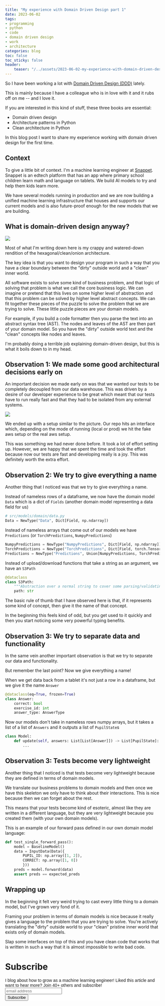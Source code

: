 ```yaml
---
title: "My experience with Domain Driven Design part 1"
date: 2023-06-02
tags:
- programming
- python
- code
- domain driven design
- work
- architecture
categories: blog
toc: false
toc_sticky: false
header:
    teaser: "/../assets/2023-06-02-my-experience-with-domain-driven-design-part-1/thumbnail.png"
---
```


So I have been working a lot with [Domain Driven Design (DDD)]() lately. 

This is mainly because I have a colleague who is in love with it and it rubs off on me -- and I love it. 

If you are interested in this kind of stuff, these three books are essential: 

* Domain driven design
* Architecture patterns in Python
* Clean architecture in Python

In this blog post I want to share my experience working with domain driven design for the first time. 

## Context

To give a little bit of context. I'm a machine learning engineer at [Snappet](). Snappet is an edtech platform that has an app where primary school children learn math and language on tablets. We build AI models to try and help them kids learn more. 

We have several models running in production and we are now building a unified machine learning infrastructure that houses and supports our current models and is also future-proof enough for the new models that we are building. 

## What is domain-driven design anyway?

![](/../assets/2023-06-02-my-experience-with-domain-driven-design-part-1/2023-06-02-17-48-15.png)

Most of what I'm writing down here is my crappy and watered-down rendition of the hexagonal/clean/onion architecture. 

The key idea is that you want to design your program in such a way that you have a clear boundary between the "dirty" outside world and a "clean" inner world. 

All software exists to solve some kind of business problem, and that logic of solving that problem is what we call the core business logic. We can imagine or pretend that this lives on some higher level of abstraction and that this problem can be solved by higher level abstract concepts. We can fit together these pieces of the puzzle to solve the problem that we are trying to solve. These little puzzle pieces are your domain models. 

For example, if you build a code formatter then you parse the text into an abstract syntax tree (AST). The nodes and leaves of the AST are then part of your domain model. So you have the "dirty" outside world text and the "clean" concepts like nodes and leaves. 

I'm probably doing a terrible job explaining domain-driven design, but this is what it boils down to in my head.

## Observation 1: We made some good architectural decisions early on

An important decision we made early on was that we wanted our tests to be completely decoupled from our data warehouse. This was driven by a desire of our developer experience to be great which meant that our tests have to run really fast and that they had to be isolated from any external systems.

![](/../assets/2023-06-02-my-experience-with-domain-driven-design-part-1/2023-06-02-17-33-37.png)

We ended up with a setup similar to the picture. Our repo hits an interface which, depending on the mode of running (local or prod) we hit the fake aws setup or the real aws setup. 

This was something we had never done before. It took a lot of effort setting up. However, we are happy that we spent the time and took the effort because now our tests are fast and developing really is a joy. This was definitely worth the extra effort. 

## Observation 2: We try to give everything a name

Another thing that I noticed was that we try to give everything a name. 

Instead of nameless rows of a dataframe, we now have the domain model `Data` which is a dict of `Fields` (another domain model representing a data field for us)

```python
# src/models/domain/data.py
Data = NewType("Data", Dict[Field, np.ndarray])
```

Instead of nameless arrays that come out of our models we have `Predictions` (or `TorchPredictions`, `NumpyPredictions`)

```python
NumpyPredictions = NewType("NumpyPredictions", Dict[Field, np.ndarray])
TorchPredictions = NewType("TorchPredictions", Dict[Field, torch.Tensor])
Predictions = NewType("Predictions", Union[NumpyPredictions, TorchPredictions])
```

Instead of upload/download functions that take a string as an argument, we have an `S3Path`

```python
@dataclass
class S3Path:
    """Abstraction over a normal string to cover some parsing/validating of s3 paths"""
    path: str
``` 

The basic rule of thumb that I have observed here is that, if it represents some kind of concept, then give it the name of that concept.

In the beginning this feels kind of odd, but you get used to it quickly and then you start noticing some very powerful typing benefits. 

## Observation 3: We try to separate data and functionality 

In the same vein another important observation is that we try to separate our data and functionality.

But remember the last point? Now we give everything a name! 

When we get data back from a tablet it's not just a row in a dataframe, but we give it the name `Answer`

```python
@dataclass(eq=True, frozen=True)
class Answer:
    correct: bool
    exercise_id: int
    answer_type: AnswerType
```

Now our models don't take in nameless rows numpy arrays, but it takes a list of a list of `Answers` and it outputs a list of `PupilState`s 

```python
class Model:
    def update(self, answers: List[List[Answer]]) -> List[PupilState]:
        ...
```

## Observation 3: Tests become very lightweight

Another thing that I noticed is that tests become very lightweight because they are defined in terms of domain models. 

We translate our business problems to domain models and then once we have this skeleton we only have to think about their interactions. This is nice because then we can forget about the rest. 

This means that your tests become kind of esoteric, almost like they are written in a different language, but they are very lightweight because you created them (with your own domain models). 

This is an example of our forward pass defined in our own domain model language: 

```python
def test_single_forward_pass():
    model = BaselineModel()
    data = InputData(Data({
        PUPIL_ID: np.array([1, 2]), 
        CORRECT: np.array([1, 0])
        }))
    preds = model.forward(data)
    assert preds == expected_preds
```

## Wrapping up

In the beginning it felt very weird trying to cast every little thing to a domain model, but I've grown very fond of it. 

Framing your problem in terms of domain models is nice because it really gives a language to the problem that you are trying to solve. You're actively translating the "dirty" outside world to your "clean" pristine inner world that exists only of domain models. 

Slap some interfaces on top of this and you have clean code that works that is written in such a way that it is almost impossible to write bad code. 

# Subscribe
<!-- Begin Mailchimp Signup Form -->
<link href="//cdn-images.mailchimp.com/embedcode/horizontal-slim-10_7.css" rel="stylesheet" type="text/css">
<style type="text/css">
#mc_embed_signup{background:#fff; clear:left; font:14px Helvetica,Arial,sans-serif; width:100%;}
/* Add your own Mailchimp form style overrides in your site stylesheet or in this style block.
    We recommend moving this block and the preceding CSS link to the HEAD of your HTML file. */
</style>
<div id="mc_embed_signup">
<form action="https://gmail.us3.list-manage.com/subscribe/post?u=92fe86c389878585bc87837e8&amp;id=50543deff9" method="post" id="mc-embedded-subscribe-form" name="mc-embedded-subscribe-form" class="validate" target="_blank" novalidate>
    <div id="mc_embed_signup_scroll">
<label for="mce-EMAIL">I blog about how to grow as a machine learning engineer! Liked this article and want to hear more? Join 40+ others and subscribe!</label>
<input type="email" value="" name="EMAIL" class="email" id="mce-EMAIL" placeholder="email address" required>
    <!-- real people should not fill this in and expect good things - do not remove this or risk form bot signups-->
    <div style="position: absolute; left: -5000px;" aria-hidden="true"><input type="text" name="b_92fe86c389878585bc87837e8_50543deff9" tabindex="-1" value=""></div>
    <div class="clear"><input type="submit" value="Subscribe" name="subscribe" id="mc-embedded-subscribe" class="button"></div>
    </div>
</form>
</div>
<!--End mc_embed_signup-->
    
